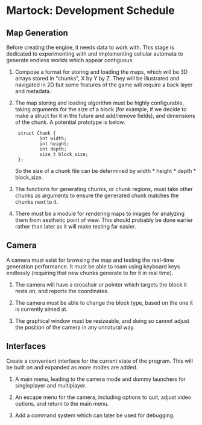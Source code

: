 Martock: Development Schedule
================================================================================

Map Generation
--------------------------------------------------------------------------------
Before creating the engine, it needs data to work with. This stage is dedicated
to experimenting with and implementing cellular automata to generate endless
worlds which appear contiguous.

1. Compose a format for storing and loading the maps, which will be 3D arrays
   stored in "chunks", X by Y by Z. They will be illustrated and navigated in 2D
   but some features of the game will require a back layer and metadata.

2. The map storing and loading algorithm must be highly configurable, taking
   arguments for the size of a block (for example, if we decide to make a struct
   for it in the future and add/remove fields), and dimensions of the chunk. A
   potential prototype is below.

        struct Chunk {
                int width;
                int height;
                int depth;
                size_t block_size;
        };
    
   So the size of a chunk file can be determined by width * height * depth *
   block_size.

3. The functions for generating chunks, or chunk regions, must take other chunks
   as arguments to ensure the generated chunk matches the chunks next to it.

4. There must be a module for rendering maps to images for analyzing them from
   aesthetic point of view. This should probably be done earlier rather than
   later as it will make testing far easier.

Camera
--------------------------------------------------------------------------------
A camera must exist for browsing the map and testing the real-time generation
performance. It must be able to roam using keyboard keys endlessly (requiring
that new chunks generate to for it in real time).

1. The camera will have a crosshair or pointer which targets the block it rests
   on, and reports the coordinates.

2. The camera must be able to change the block type, based on the one it is
   currently aimed at.

3. The graphical window must be resizeable, and doing so cannot adjust the
   position of the camera in any unnatural way.

Interfaces
--------------------------------------------------------------------------------
Create a convenient interface for the current state of the program. This will be
built on and expanded as more modes are added.

1. A main menu, leading to the camera mode and dummy launchers for singleplayer
   and multiplayer.

2. An escape menu for the camera, including options to quit, adjust video
   options, and return to the main menu.

3. Add a command system which can later be used for debugging.
